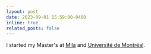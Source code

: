 ```yaml
---
layout: post
date: 2023-09-01 15:59:00-0400
inline: true
related_posts: false
---
```


I started my Master's at [Mila](https://mila.quebec/en/) and [Université de Montréal](https://www.umontreal.ca/en/).
